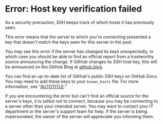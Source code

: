 # Error: Host key verification failed

As a security precaution, SSH keeps track of which hosts it has previously seen.

This error means that the server to which you're connecting presented a key that doesn't match the keys seen for this server in the past.

You may see this error if the server has changed its keys unexpectedly, in which case you should be able to find an official report from a trustworthy source announcing the change. If GitHub changes its SSH host key, this will be announced on the GitHub Blog at [github.blog](https://github.blog/).

You can find an up-to-date list of GitHub's public SSH keys on GitHub Docs. You may need to add these keys to your `known_hosts` file. For more information, see "[AUTOTITLE](/authentication/keeping-your-account-and-data-secure/githubs-ssh-key-fingerprints)."

If you are encountering the error but can't find an official source for the server's keys, it is safest not to connect, because you may be connecting to a server other than your intended server. You may want to contact your IT department or the server's support team for help. If the server is being impersonated, the owner of the server will appreciate you informing them.
